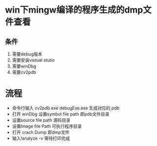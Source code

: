 # win下mingw编译的程序生成的dmp文件查看

## 条件
1. 需要debug版本
2. 需要安装vistual stutio
3. 需要winDbg
4. 需要cv2pdb

# 流程

- 命令行输入 cv2pdb.exe debugExe.exe 生成对应的.pdb
- 打开 winDbg 设置symbol file path 即pdb文件目录
-   设置source file path    源码目录
-   设置Image file Path     可执行程序目录
-   打开 crach Dump         即dmp文件
-   输入!analyze -v
    等待打印完成